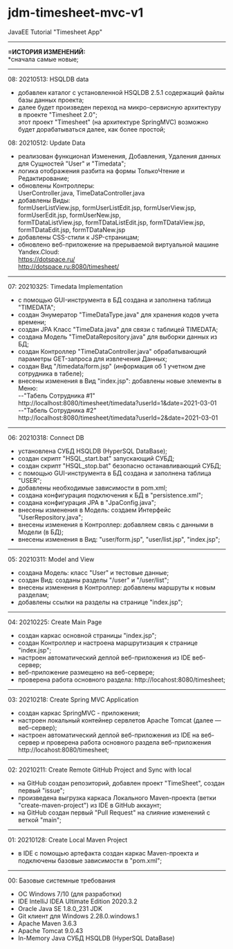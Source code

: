 # jdm-timesheet-mvc-v1
JavaEE Tutorial "Timesheet App"<hr/>


<b>=ИСТОРИЯ ИЗМЕНЕНИЙ:</b><br/>
*сначала самые новые; <br/>
<hr/>

08: 20210513: HSQLDB data
- добавлен каталог с установленной HSQLDB 2.5.1 содержащий файлы базы данных проекта;
- далее будет произведен переход на микро-сервисную архитектуру в проекте "Timesheet 2.0";<br>
этот проект "Timesheet" (на архитектуре SpringMVC) возможно будет дорабатываться далее, как более простой;

08: 20210512: Update Data
- реализован функционал Изменения, Добавления, Удаления данных для Сущностей "User" и "Timedata";
- логика отображения разбита на формы ТолькоЧтение и Редактирование;  
- обновлены Контроллеры:<br>
  UserController.java, TimeDataController.java
- добавлены Виды:<br>
  formUserListView.jsp, formUserListEdit.jsp, formUserView.jsp, formUserEdit.jsp, formUserNew.jsp,<br>
  formTDataListView.jsp, formTDataListEdit.jsp, formTDataView.jsp, formTDataEdit.jsp, formTDataNew.jsp<br>
- добавлены CSS-стили к JSP-страницам;
- обновлено веб-приложение на прерываемой виртуальной машине Yandex.Cloud:<br>
  https://dotspace.ru/ <br>
  http://dotspace.ru:8080/timesheet/ <br>
<hr/>

07: 20210325: Timedata Implementation
- с помощью GUI-инструмента в БД создана и заполнена таблица "TIMEDATA";
- создан Энумератор "TimeDataType.java" для хранения кодов учета времени;
- создан JPA Класс "TimeData.java" для связи с таблицей TIMEDATA;
- создана Модель "TimeDataRepository.java" для выборки данных из БД;
- создан Контроллер "TimeDataController.java" обрабатывающий параметры GET-запроса для извлечения Данных;
- создан Вид "/timedata/form.jsp" (информация об 1 учетном дне сотрудника в табеле);
- внесены изменения в Вид "index.jsp": добавлены новые элементы в Меню: <br/>
--"Табель Сотрудника #1"<br/>
http://localhost:8080/timesheet/timedata?userId=1&date=2021-03-01 <br/>
--"Табель Сотрудника #2"<br/>
http://localhost:8080/timesheet/timedata?userId=2&date=2021-03-01
<hr/>

06: 20210318: Connect DB
- установлена СУБД HSQLDB (HyperSQL DataBase);
- создан скрипт "HSQL_start.bat" запускающий СУБД;
- создан скрипт "HSQL_stop.bat" безопасно останавливающий СУБД;
- с помощью GUI-инструмента в БД создана и заполнена таблица "USER";
- добавлены необходимые зависимости в pom.xml;
- создана конфигурация подключения к БД в "persistence.xml";
- создана конфигурация JPA в "JpaConfig.java";
- внесены изменения в Модель: создаем Интерфейс "UserRepository.java";
- внесены изменения в Контроллер: добавляем связь с данными в Модели (в БД);
- внесены изменения в Вид: "user/form.jsp", "user/list.jsp", "index.jsp";

<hr/>

05: 20210311: Model and View
- создана Модель: класс "User" и тестовые данные;
- создан Вид: созданы разделы "/user" и "/user/list";
- внесены изменения в Контроллер: добавлены маршруты к новым разделам;
- добавлены ссылки на разделы на странице "index.jsp";
<hr/>

04: 20210225: Create Main Page
- создан каркас основной страницы "index.jsp";
- создан Контроллер и настроена маршрутизация к странице "index.jsp";
- настроен автоматический деплой веб-приложения из IDE веб-сервер;
- веб-приложение размещено на веб-сервере;
- проверена работа основного раздела:
  http://locahost:8080/timesheet;
<hr/>

03: 20210218: Create Spring MVC Application
- создан каркас SpringMVC - приложения;
- настроен локальный контейнер сервлетов Apache Tomcat (далее — веб-сервер);
- настроен автоматический деплой веб-приложения из IDE на веб-сервер
  и проверена работа основного раздела веб-приложения
  http://locahost:8080/timesheet;
<hr/>

02: 20210211: Create Remote GitHub Project and Sync with local
- на GitHub создан репозиторий, добавлен проект "TimeSheet", создан первый "issue";
- произведена выгрузка каркаса Локального Maven-проекта (ветки "create-maven-project") из IDE в GitHub аккаунт;
- на GitHub создан первый "Pull Request" на слияние изменений с веткой "main";
<hr/>

01: 20210128: Create Local Maven Project
- в IDE с помощью артефакта создан каркас Maven-проекта и подключены базовые зависимости в "pom.xml";
<hr/>

00: Базовые системные требования
- ОС Windows 7/10 (для разработки)
- IDE IntelliJ IDEA Ultimate Edition 2020.3.2
- Oracle Java SE 1.8.0_231 JDK
- Git клиент для Windows 2.28.0.windows.1
- Apache Maven 3.6.3
- Apache Tomcat 9.0.43
- In-Memory Java СУБД HSQLDB (HyperSQL DataBase)
